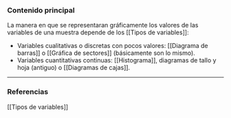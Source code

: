 ### Contenido principal

La manera en que se representaran gráficamente los valores de las variables de una muestra depende de los [[Tipos de variables]]:
- Variables cualitativas o discretas con pocos valores: [[Diagrama de barras]] o [[Gráfica de sectores]] (básicamente son lo mismo).
- Variables cuantitativas continuas: [[Histograma]], diagramas de tallo y hoja (antiguo) o [[Diagramas de cajas]].


--- 
### Referencias
[[Tipos de variables]]

